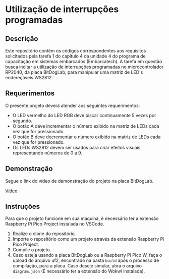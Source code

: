 # Utilização de interrupções programadas

## Descrição

Este repositório contém os códigos correspondentes aos requisitos solicitados pela tarefa 1 do capítulo 4 da unidade 4 do programa de capacitação em sistemas embarcados (Embarcatech). A tarefa em questão busca incitar a utilização de interrupções programadas no microcontrolador RP2040, da placa BitDogLab, para manipular uma matriz de LED's endereçáveis WS2812.

## Requerimentos

O presente projeto deverá atender aos seguintes requerimentos:

* O LED vermelho do LED RGB deve piscar continuamente 5 vezes por segundo.
* O botão A deve incrementar o número exibido na matriz de LEDs cada vez que for pressionado.
* O botão B deve decrementar o número exibido na matriz de LEDs cada vez que for pressionado.
* Os LEDs WS2812 devem ser usados para criar efeitos visuais representando números de 0 a 9.

## Demonstração

Segue o link do vídeo de demonstração do projeto na placa BitDogLab.

[Vídeo](https://youtu.be/QCehlGIUWpQ)

## Instruções

Para que o projeto funcione em sua máquina, é necessário ter a extensão Raspberry Pi Pico Project instalada no VSCode.

1. Realize o clone do repositório.
2. Importe o repositório como um projeto através da extensão Raspberry Pi Pico Project.
3. Compile o projeto.
4. Caso esteja usando a placa BitDogLab ou a Raspberry Pi Pico W, faça o upload do arquivo uf2, encontrado na pasta `build` após o processo de compilação, para a placa. Caso deseje simular, abra o arquivo `diagram.json` (É necessário ter a extensão do Wokwi instalada).
